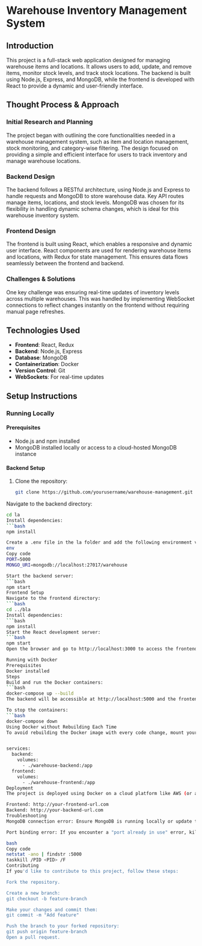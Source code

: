 # Warehouse Inventory Management System

## Introduction

This project is a full-stack web application designed for managing warehouse items and locations. It allows users to add, update, and remove items, monitor stock levels, and track stock locations. The backend is built using Node.js, Express, and MongoDB, while the frontend is developed with React to provide a dynamic and user-friendly interface.

## Thought Process & Approach

### Initial Research and Planning
The project began with outlining the core functionalities needed in a warehouse management system, such as item and location management, stock monitoring, and category-wise filtering. The design focused on providing a simple and efficient interface for users to track inventory and manage warehouse locations.

### Backend Design
The backend follows a RESTful architecture, using Node.js and Express to handle requests and MongoDB to store warehouse data. Key API routes manage items, locations, and stock levels. MongoDB was chosen for its flexibility in handling dynamic schema changes, which is ideal for this warehouse inventory system.

### Frontend Design
The frontend is built using React, which enables a responsive and dynamic user interface. React components are used for rendering warehouse items and locations, with Redux for state management. This ensures data flows seamlessly between the frontend and backend.

### Challenges & Solutions
One key challenge was ensuring real-time updates of inventory levels across multiple warehouses. This was handled by implementing WebSocket connections to reflect changes instantly on the frontend without requiring manual page refreshes.

## Technologies Used

- **Frontend**: React, Redux
- **Backend**: Node.js, Express
- **Database**: MongoDB
- **Containerization**: Docker
- **Version Control**: Git
- **WebSockets**: For real-time updates

## Setup Instructions

### Running Locally

#### Prerequisites
- Node.js and npm installed
- MongoDB installed locally or access to a cloud-hosted MongoDB instance

#### Backend Setup

1. Clone the repository:
   ```bash
   git clone https://github.com/yourusername/warehouse-management.git
Navigate to the backend directory:

```bash
cd la
Install dependencies:
```bash
npm install

Create a .env file in the la folder and add the following environment variables:
env
Copy code
PORT=5000
MONGO_URI=mongodb://localhost:27017/warehouse

Start the backend server:
```bash
npm start
Frontend Setup
Navigate to the frontend directory:
```bash
cd ../bla
Install dependencies:
```bash
npm install
Start the React development server:
```bash
npm start
Open the browser and go to http://localhost:3000 to access the frontend.

Running with Docker
Prerequisites
Docker installed
Steps
Build and run the Docker containers:
```bash
docker-compose up --build
The backend will be accessible at http://localhost:5000 and the frontend at http://localhost:3000.

To stop the containers:
```bash
docker-compose down
Using Docker without Rebuilding Each Time
To avoid rebuilding the Docker image with every code change, mount your local directories as volumes in docker-compose.yml:


services:
  backend:
    volumes:
      - ./warehouse-backend:/app
  frontend:
    volumes:
      - ./warehouse-frontend:/app
Deployment
The project is deployed using Docker on a cloud platform like AWS (or another cloud provider). The live application can be accessed at the following URLs:

Frontend: http://your-frontend-url.com
Backend: http://your-backend-url.com
Troubleshooting
MongoDB connection error: Ensure MongoDB is running locally or update the MONGO_URI in your .env file to point to your MongoDB instance.

Port binding error: If you encounter a "port already in use" error, kill the process occupying the port:

bash
Copy code
netstat -ano | findstr :5000
taskkill /PID <PID> /F
Contributing
If you'd like to contribute to this project, follow these steps:

Fork the repository.

Create a new branch:
git checkout -b feature-branch

Make your changes and commit them:
git commit -m "Add feature"

Push the branch to your forked repository:
git push origin feature-branch
Open a pull request.


